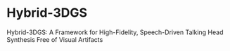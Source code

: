 # Hybrid-3DGS
Hybrid-3DGS: A Framework for High-Fidelity, Speech-Driven Talking Head Synthesis Free of Visual Artifacts

